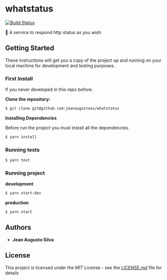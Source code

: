 # whatstatus
[![Build Status](https://travis-ci.org/jeanaugustoos/whatstat.svg?branch=master)](https://travis-ci.org/jeanaugustoos/whatstat)

:pineapple: A service to respond http status as you wish

## Getting Started
These instructions will get you a copy of the project up and running on your local machine for development and testing purposes.

### First Install

If you never developed in this repo before:

**Clone the repository:**
  ```sh
  $ git clone git@github.com:jeanaugustoos/whatstatus
  ```

**Installing Dependencies**

Before run the project you must install all the dependencies.

  ```sh
  $ yarn install
  ```

### Running tests

  ```sh
  $ yarn test
  ```
### Running project

**development**
  ```sh
  $ yarn start:dev
  ```

**production**
  ```sh
  $ yarn start
  ```

## Authors

* **Jean Augusto Silva**

## License

This project is licensed under the MIT License - see the [LICENSE.md](LICENSE.md) file for details

